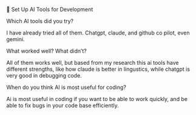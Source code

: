 📌 Set Up AI Tools for Development



Which AI tools did you try?

I have already tried all of them. Chatgpt, claude, and github co pilot, even gemini.

What worked well? What didn’t?

All of them works well, but based from my research this ai tools have different strengths, like how claude is better in lingustics, while chatgpt is very good in debugging code. 

When do you think AI is most useful for coding?

Ai is most useful in coding if you want to be able to work quickly, and be able to fix bugs in your code base efficiently. 